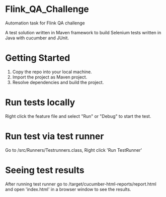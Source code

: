 # Flink_QA_Challenge
Automation task for Flink QA challenge

A test solution written in Maven framework to build Selenium tests written in Java with cucumber and JUnit.


# Getting Started

1. Copy the repo into your local machine.
2. Import the project as Maven project.
3. Resolve dependencies and build the project.


# Run tests locally

Right click the feature file and select "Run" or "Debug" to start the test.

# Run test via test runner

Go to /src/Runners/Testrunners.class, Right click 'Run TestRunner'

# Seeing test results

After running test runner go to /target/cucumber-html-reports/report.html and open 'index.html' in a browser window to see the results.






